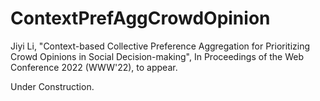 # ContextPrefAggCrowdOpinion
Jiyi Li, "Context-based Collective Preference Aggregation for Prioritizing Crowd Opinions in Social Decision-making", In Proceedings of the Web Conference 2022 (WWW'22), to appear. 

Under Construction. 
